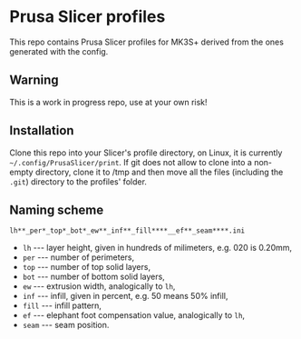 # Prusa Slicer profiles

This repo contains Prusa Slicer profiles for MK3S+ derived from the ones 
generated with the config.

## Warning

This is a work in progress repo, use at your own risk!

## Installation

Clone this repo into your Slicer's profile directory, on Linux, it is currently
`~/.config/PrusaSlicer/print`. If git does not allow to clone into a non-empty
directory, clone it to /tmp and then move all the files (including the `.git`)
directory to the profiles' folder.

## Naming scheme

```
lh**_per*_top*_bot*_ew**_inf**_fill****__ef**_seam****.ini
```

* `lh` --- layer height, given in hundreds of milimeters, e.g. 020 is 0.20mm,
* `per` --- number of perimeters,
* `top` --- number of top solid layers,
* `bot` --- number of bottom solid layers,
* `ew` --- extrusion width, analogically to `lh`,
* `inf` --- infill, given in percent, e.g. 50 means 50% infill,
* `fill` --- infill pattern,
* `ef` --- elephant foot compensation value, analogically to `lh`,
* `seam` --- seam position.
